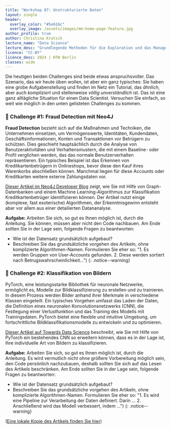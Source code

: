 ```yaml
---
title: "Workshop 07: Unstrukturierte Daten"
layout: single
header:
  overlay_color: "#5e616c"
  overlay_image: /assets/images/mm-home-page-feature.jpg
author_profile: true
author: Christina Kratsch
lecture_name: "Data Science"
lecture_desc: "Grundlegende Methoden für die Exploration und das Management von Daten."
licence: "CC-BY"
licence_desc: 2024 | HTW Berlin 
classes: wide
---
```



Die heutigen beiden Challenges sind beide etwas anspruchsvoller. Das Szenario, das wir heute üben wollen, ist aber ein ganz typisches: Sie haben eine grobe Aufgabenstellung und finden im Netz ein Tutorial, das *ähnlich*, aber auch *kompliziert* und stellenweise *völlig unverständlich* ist. Das ist eine ganz alltägliche Situation für einen Data Scientist. Versuchen Sie einfach, so weit wie möglich in den unten gelisteten Challenges zu kommen.


### 🚀 Challenge #1: Fraud Detection mit Neo4J

**Fraud Detection** bezieht sich auf die Maßnahmen und Techniken, die Unternehmen einsetzen, um Vermögenswerte, Identitäten, Kundendaten, Geschäftsinformationen, Konten und Transaktionen vor Betrügern zu schützen. Dies geschieht hauptsächlich durch die Analyse von Benutzeraktivitäten und Verhaltensmustern, die mit einem Baseline- oder Profil verglichen werden, das das normale Benutzerverhalten repräsentieren. Ein typisches Beispiel ist das Erkennen von Kreditkartenbetrügern in Onlineshops, bevor diese den Kauf ihres Warenkorbs abschließen können. Manchmal liegen für diese Accounts oder Kreditkarten weitere externe Zahlungsdaten vor.

[Dieser Artikel im Neo4J Developer Blog](https://neo4j.com/developer-blog/exploring-fraud-detection-neo4j-graph-data-science-part-1/) zeigt, wie Sie mit Hilfe von Graph-Datenbanken und einem Machine Learning-Algorithmus zur Klassifikation Kreditkartenbetrüger identifizieren können. Der Artikel nutzt einige (komplexe, fast esoterische) Algorithmen, der Erkenntnisgewinn entsteht aber vor allem aus einer detailierten Datananalyse.


**Aufgabe:** Arbeiten Sie sich, so gut es Ihnen möglich ist, durch die Anleitung. Sie können, müssen aber nicht den Code nachbauen. Am Ende sollten Sie in der Lage sein, folgende Fragen zu beantworten:
* Wie ist der Datensatz grundsätzlich aufgebaut?
* Beschreiben Sie das grundsätzliche vorgehen des Artikeln, ohne komplizierte Algorithmen-Namen. Formulieren Sie eher so: "1. Es werden Gruppen von User-Accounts gefunden. 2. Diese werden sortiert nach Betrugswahrscheinlichkeit...")
{: .notice--warning} 



### 🚀 Challenge #2: Klassifikation von Bildern

PyTorch, eine leistungsstarke Bibliothek für neuronale Netzwerke, ermöglicht es, Modelle zur Bildklassifizierung zu erstellen und zu trainieren. In diesem Prozess werden Bilder anhand ihrer Merkmale in verschiedene Klassen eingeteilt. Ein typisches Vorgehen umfasst das Laden der Daten, die Definition eines neuronalen Konvolutionsnetzwerks (CNN), die Festlegung einer Verlustfunktion und das Training des Modells mit Trainingsdaten. PyTorch bietet eine flexible und intuitive Umgebung, um fortschrittliche Bildklassifikationsmodelle zu entwickeln und zu optimieren.


[Dieser Artikel auf Towards Data Science](https://towardsdatascience.com/pytorch-image-classification-tutorial-for-beginners-94ea13f56f2) beschreibt, wie Sie mit Hilfe von PyTorch ein bestehendes CNN so erweitern können, dass es in der Lage ist, Ihre individuelle Art von Bildern zu klassifizieren.

**Aufgabe:** Arbeiten Sie sich, so gut es Ihnen möglich ist, durch die Anleitung. Es wird vermutlich nicht ohne größere Vorbereitung möglich sein, den Code persönlich nachzubauen, deshalb sollten Sie sich auf das Lesen des Artikels beschränken. Am Ende sollten Sie in der Lage sein, folgende Fragen zu beantworten:
* Wie ist der Datensatz grundsätzlich aufgebaut?
* Beschreiben Sie das grundsätzliche vorgehen des Artikeln, ohne komplizierte Algorithmen-Namen. Formulieren Sie eher so: "1. Es wird eine Pipeline zur Verarbeitung der Daten definiert. Darin ... 2. Anschließend wird das Modell verbessert, indem ...")
{: .notice--warning} 

 ([Eine lokale Kopie des Artikels finden Sie hier](./img/PyTorch-Image-Classification-Tutorial.mhtml))